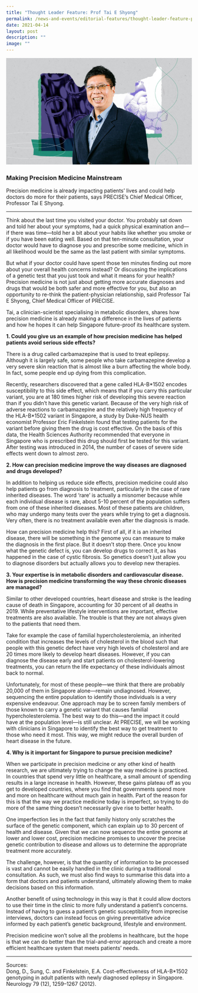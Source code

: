 ```yaml
---
title: "Thought Leader Feature: Prof Tai E Shyong"
permalink: /news-and-events/editorial-features/thought-leader-feature-prof-tai-e-shyong/
date: 2021-04-14
layout: post
description: ""
image: ""
---
```

![](/images/Resources/Editorial%20Features/2021/es-banner-1024x585.jpg)

### Making Precision Medicine Mainstream

Precision medicine is already impacting patients’ lives and could help doctors do more for their patients, says PRECISE’s Chief Medical Officer, Professor Tai E Shyong.

* * *

Think about the last time you visited your doctor. You probably sat down and told her about your symptoms, had a quick physical examination and—if there was time—told her a bit about your habits like whether you smoke or if you have been eating well. Based on that ten-minute consultation, your doctor would have to diagnose you and prescribe some medicine, which in all likelihood would be the same as the last patient with similar symptoms.

But what if your doctor could have spent those ten minutes finding out more about your overall health concerns instead? Or discussing the implications of a genetic test that you just took and what it means for your health? Precision medicine is not just about getting more accurate diagnoses and drugs that would be both safer and more effective for you, but also an opportunity to re-think the patient-physician relationship, said Professor Tai E Shyong, Chief Medical Officer of PRECISE.

Tai, a clinician-scientist specialising in metabolic disorders, shares how precision medicine is already making a difference in the lives of patients and how he hopes it can help Singapore future-proof its healthcare system.

**1\. Could you give us an example of how precision medicine has helped patients avoid serious side effects?**

There is a drug called carbamazepine that is used to treat epilepsy. Although it is largely safe, some people who take carbamazepine develop a very severe skin reaction that is almost like a burn affecting the whole body. In fact, some people end up dying from this complication.

Recently, researchers discovered that a gene called HLA-B\*1502 encodes susceptibility to this side effect, which means that if you carry this particular variant, you are at 180 times higher risk of developing this severe reaction than if you didn’t have this genetic variant. Because of the very high risk of adverse reactions to carbamazepine and the relatively high frequency of the HLA-B\*1502 variant in Singapore, a study by Duke-NUS health economist Professor Eric Finkelstein found that testing patients for the variant before giving them the drug is cost effective. On the basis of this data, the Health Sciences Authority recommended that everyone in Singapore who is prescribed this drug should first be tested for this variant. After testing was introduced in 2014, the number of cases of severe side effects went down to almost zero.

**2\. How can precision medicine improve the way diseases are diagnosed and drugs developed?**

In addition to helping us reduce side effects, precision medicine could also help patients go from diagnosis to treatment, particularly in the case of rare inherited diseases. The word ‘rare’ is actually a misnomer because while each individual disease is rare, about 5-10 percent of the population suffers from one of these inherited diseases. Most of these patients are children, who may undergo many tests over the years while trying to get a diagnosis. Very often, there is no treatment available even after the diagnosis is made.

How can precision medicine help this? First of all, if it is an inherited disease, there will be something in the genome you can measure to make the diagnosis in the first place. But it doesn’t stop there. Once you know what the genetic defect is, you can develop drugs to correct it, as has happened in the case of cystic fibrosis. So genetics doesn’t just allow you to diagnose disorders but actually allows you to develop new therapies.

**3\. Your expertise is in metabolic disorders and cardiovascular disease. How is precision medicine transforming the way these chronic diseases are managed?**

Similar to other developed countries, heart disease and stroke is the leading cause of death in Singapore, accounting for 30 percent of all deaths in 2019. While preventative lifestyle interventions are important, effective treatments are also available. The trouble is that they are not always given to the patients that need them.

Take for example the case of familial hypercholesterolemia, an inherited condition that increases the levels of cholesterol in the blood such that people with this genetic defect have very high levels of cholesterol and are 20 times more likely to develop heart diseases. However, if you can diagnose the disease early and start patients on cholesterol-lowering treatments, you can return the life expectancy of these individuals almost back to normal.

Unfortunately, for most of these people—we think that there are probably 20,000 of them in Singapore alone—remain undiagnosed. However, sequencing the entire population to identify those individuals is a very expensive endeavour. One approach may be to screen family members of those known to carry a genetic variant that causes familial hypercholesterolemia. The best way to do this—and the impact it could have at the population level—is still unclear. At PRECISE, we will be working with clinicians in Singapore to identify the best way to get treatment to those who need it most. This way, we might reduce the overall burden of heart disease in the future.

**4\. Why is it important for Singapore to pursue precision medicine?**

When we participate in precision medicine or any other kind of health research, we are ultimately trying to change the way medicine is practiced. In countries that spend very little on healthcare, a small amount of spending results in a large increase in health. However, these gains plateau off as you get to developed countries, where you find that governments spend more and more on healthcare without much gain in health. Part of the reason for this is that the way we practice medicine today is imperfect, so trying to do more of the same thing doesn’t necessarily give rise to better health.

One imperfection lies in the fact that family history only scratches the surface of the genetic component, which can explain up to 30 percent of health and disease. Given that we can now sequence the entire genome at lower and lower cost, precision medicine promises to uncover the precise genetic contribution to disease and allows us to determine the appropriate treatment more accurately.

The challenge, however, is that the quantity of information to be processed is vast and cannot be easily handled in the clinic during a traditional consultation. As such, we must also find ways to summarise this data into a form that doctors and patients understand, ultimately allowing them to make decisions based on this information.

Another benefit of using technology in this way is that it could allow doctors to use their time in the clinic to more fully understand a patient’s concerns. Instead of having to guess a patient’s genetic susceptibility from imprecise interviews, doctors can instead focus on giving preventative advice informed by each patient’s genetic background, lifestyle and environment.

Precision medicine won’t solve all the problems in healthcare, but the hope is that we can do better than the trial-and-error approach and create a more efficient healthcare system that meets patients’ needs.

* * *

Sources:  
Dong, D., Sung, C. and Finkelstein, E.A. Cost-effectiveness of HLA-B\*1502 genotyping in adult patients with newly diagnosed epilepsy in Singapore. Neurology 79 (12), 1259–1267 (2012).